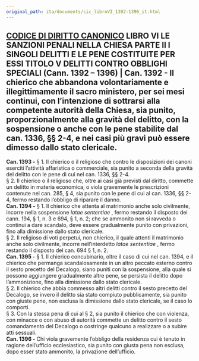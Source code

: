 ```yaml
---
original_path: ita/documents/cic_libroVI_1392-1396_it.html
---
```


**[CODICE DI DIRITTO CANONICO](../../cic_index_it.html)** LIBRO VI **LE SANZIONI PENALI NELLA CHIESA** PARTE II I SINGOLI DELITTI E LE PENE COSTITUITE PER ESSI TITOLO V **DELITTI CONTRO OBBLIGHI SPECIALI** **(Cann. 1392 – 1396)** |  **Can. 1392 -** Il chierico che abbandona volontariamente e illegittimamente il sacro ministero, per sei mesi continui, con l’intenzione di sottrarsi alla competente autorità della Chiesa, sia punito, proporzionalmente alla gravità del delitto, con la sospensione o anche con le pene stabilite dal can. 1336, §§ 2-4, e nei casi più gravi può essere dimesso dallo stato clericale.  
---  
**Can. 1393 -** § 1. Il chierico o il religioso che contro le disposizioni dei canoni eserciti l’attività affaristica o commerciale, sia punito a seconda della gravità del delitto con le pene di cui nel can. 1336, §§ 2-4.  
§ 2. Il chierico o il religioso che, oltre ai casi già previsti dal diritto, commette un delitto in materia economica, o viola gravemente le prescrizioni contenute nel can. 285, § 4, sia punito con le pene di cui al can. 1336, §§ 2-4, fermo restando l’obbligo di riparare il danno.  
**Can. 1394 -** § 1. Il chierico che attenta al matrimonio anche solo civilmente, incorre nella sospensione _latae sententiae_ , fermo restando il disposto dei cann. 194, § 1, n. 3 e 694, § 1, n. 2; che se ammonito non si ravveda o continui a dare scandalo, deve essere gradualmente punito con privazioni, fino alla dimissione dallo stato clericale.  
§ 2. Il religioso di voti perpetui, non chierico, il quale attenti il matrimonio anche solo civilmente, incorre nell’interdetto _latae sententiae_ , fermo restando il disposto del can. 694 § 1, n. 2.  
**Can. 1395 -** § 1. Il chierico concubinario, oltre il caso di cui nel can. 1394, e il chierico che permanga scandalosamente in un altro peccato esterno contro il sesto precetto del Decalogo, siano puniti con la sospensione, alla quale si possono aggiungere gradualmente altre pene, se persista il delitto dopo l’ammonizione, fino alla dimissione dallo stato clericale.  
§ 2. Il chierico che abbia commesso altri delitti contro il sesto precetto del Decalogo, se invero il delitto sia stato compiuto pubblicamente, sia punito con giuste pene, non esclusa la dimissione dallo stato clericale, se il caso lo comporti.  
§ 3. Con la stessa pena di cui al § 2, sia punito il chierico che con violenza, con minacce o con abuso di autorità commette un delitto contro il sesto comandamento del Decalogo o costringe qualcuno a realizzare o a subire atti sessuali.  
**Can. 1396 -** Chi viola gravemente l’obbligo della residenza cui è tenuto in ragione dell’ufficio ecclesiastico, sia punito con giusta pena non esclusa, dopo esser stato ammonito, la privazione dell’ufficio.